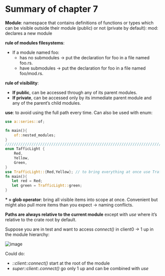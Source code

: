 # Summary of chapter 7
**Module**: namespace that contains definitions of functions or types which can be visible outside their module (public) or not (private by default): mod: declares a new module 

**rule of modules filesystems**:
-	If a module named foo:
    - has no submodules -> put the declaration for foo in a file named foo.rs.
    - have submodules    -> put the declaration for foo in a file named foo/mod.rs.

**rule of visibility**: 
-	**If public**, can be accessed through any of its parent modules.
-	**If private**, can be accessed only by its immediate parent module and any of the parent’s child modules.

**use**: to avoid using the full path every time. Can also be used with enum:
```rust
use a::series::of;

fn main(){
    of::nested_modules;
}
///////////////////////////////////////////////////////////////////////
enum TafficLight {
    Red,
    Yellow,
    Green,
}
use TrafficLight::{Red,Yellow}; // to bring everything at once use TrafficLight::*
fn main(){
   let red = Red;
   let green = TrafficLight::green;
}
```

**\* = glob operator**: bring all visible items into scope at once. Convenient but might also pull more items than you expect -> naming conflicts.

**Paths are always relative to the current module** except with _use_ where it’s relative to the crate root by default.

Suppose you are in test and want to access _connect()_ in client0 -> 1 up in the module hierarchy:

![image](https://user-images.githubusercontent.com/61462365/226268113-1383f420-15ed-4207-8bad-431296ae3cee.png)

Could do:
- _::client::connect()_ start at the root of the module
- _super::client:.connect()_ go only 1 up and can be combined with _use_


